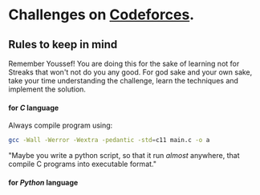 # Challenges on [Codeforces](https://codeforces.com/).

## Rules to keep in mind

Remember Youssef! You are doing this for the sake of learning not for Streaks that won't not do you any good.
For god sake and your own sake, take your time understanding the challenge, learn the techniques and implement the 
solution.

#### for _C_ language

Always compile program using:

```bash
gcc -Wall -Werror -Wextra -pedantic -std=c11 main.c -o a
```

"Maybe you write a python script, so that it run _almost_ anywhere, that compile C programs into executable format."

#### for _Python_ language
